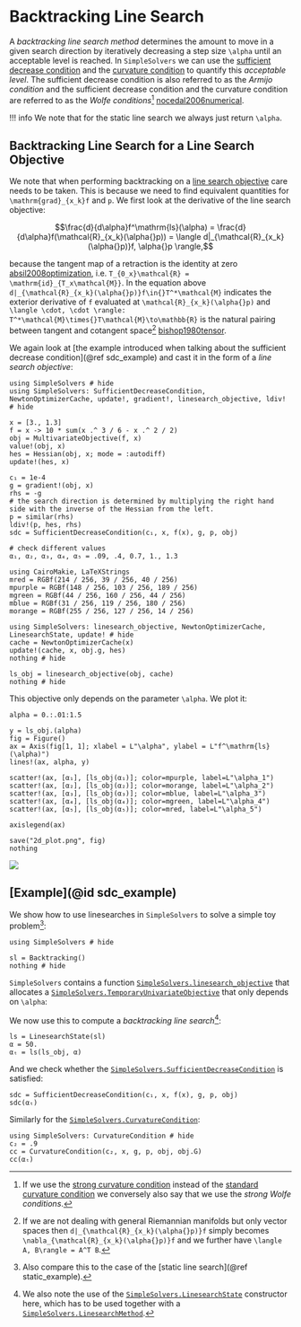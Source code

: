 # Backtracking Line Search

A *backtracking line search method* determines the amount to move in a given search direction by iteratively decreasing a step size ``\alpha`` until an acceptable level is reached. In `SimpleSolvers` we can use the [sufficient decrease condition](@ref "The Sufficient Decrease Condition") and the [curvature condition](@ref "The Curvature Condition") to quantify this *acceptable level*. The sufficient decrease condition is also referred to as the *Armijo condition* and the sufficient decrease condition and the curvature condition are referred to as the *Wolfe conditions*[^1] [nocedal2006numerical](@cite). 

[^1]: If we use the [strong curvature condition](@ref "Strong Curvature Condition") instead of the [standard curvature condition](@ref "Standard Curvature Condition") we conversely also say that we use the *strong Wolfe conditions*.

!!! info
    We note that for the static line search we always just return ``\alpha``.


## Backtracking Line Search for a Line Search Objective

We note that when performing backtracking on a [line search objective](@ref "Line Search Objective") care needs to be taken. This is because we need to find equivalent quantities for ``\mathrm{grad}_{x_k}f`` and ``p``. We first look at the derivative of the line search objective:

```math
\frac{d}{d\alpha}f^\mathrm{ls}(\alpha) = \frac{d}{d\alpha}f(\mathcal{R}_{x_k}(\alpha{}p)) = \langle d|_{\mathcal{R}_{x_k}(\alpha{}p)}f, \alpha{}p \rangle,
```
because the tangent map of a retraction is the identity at zero [absil2008optimization](@cite), i.e. ``T_{0_x}\mathcal{R} = \mathrm{id}_{T_x\mathcal{M}}``. In the equation above ``d|_{\mathcal{R}_{x_k}(\alpha{}p)}f\in{}T^*\mathcal{M}`` indicates the exterior derivative of ``f`` evaluated at ``\mathcal{R}_{x_k}(\alpha{}p)`` and ``\langle \cdot, \cdot \rangle: T^*\mathcal{M}\times{}T\mathcal{M}\to\mathbb{R}`` is the natural pairing between tangent and cotangent space[^2] [bishop1980tensor](@cite).

[^2]: If we are not dealing with general Riemannian manifolds but only vector spaces then ``d|_{\mathcal{R}_{x_k}(\alpha{}p)}f`` simply becomes ``\nabla_{\mathcal{R}_{x_k}(\alpha{}p)}f`` and we further have ``\langle A, B\rangle = A^T B``.

We again look at [the example introduced when talking about the sufficient decrease condition](@ref sdc_example) and cast it in the form of a *line search objective*:

```@setup ls_obj
using SimpleSolvers # hide
using SimpleSolvers: SufficientDecreaseCondition, NewtonOptimizerCache, update!, gradient!, linesearch_objective, ldiv! # hide

x = [3., 1.3]
f = x -> 10 * sum(x .^ 3 / 6 - x .^ 2 / 2)
obj = MultivariateObjective(f, x)
value!(obj, x)
hes = Hessian(obj, x; mode = :autodiff)
update!(hes, x)

c₁ = 1e-4
g = gradient!(obj, x)
rhs = -g
# the search direction is determined by multiplying the right hand side with the inverse of the Hessian from the left.
p = similar(rhs)
ldiv!(p, hes, rhs)
sdc = SufficientDecreaseCondition(c₁, x, f(x), g, p, obj)

# check different values
α₁, α₂, α₃, α₄, α₅ = .09, .4, 0.7, 1., 1.3

using CairoMakie, LaTeXStrings
mred = RGBf(214 / 256, 39 / 256, 40 / 256)
mpurple = RGBf(148 / 256, 103 / 256, 189 / 256)
mgreen = RGBf(44 / 256, 160 / 256, 44 / 256)
mblue = RGBf(31 / 256, 119 / 256, 180 / 256)
morange = RGBf(255 / 256, 127 / 256, 14 / 256)

using SimpleSolvers: linesearch_objective, NewtonOptimizerCache, LinesearchState, update! # hide
cache = NewtonOptimizerCache(x)
update!(cache, x, obj.g, hes)
nothing # hide
```

```@example ls_obj
ls_obj = linesearch_objective(obj, cache)
nothing # hide
```

This objective only depends on the parameter ``\alpha``. We plot it:

```@setup ls_obj
alpha = 0.:.01:1.5

y = ls_obj.(alpha)
fig = Figure()
ax = Axis(fig[1, 1]; xlabel = L"\alpha", ylabel = L"f^\mathrm{ls}(\alpha)")
lines!(ax, alpha, y)

scatter!(ax, [α₁], [ls_obj(α₁)]; color=mpurple, label=L"\alpha_1")
scatter!(ax, [α₂], [ls_obj(α₂)]; color=morange, label=L"\alpha_2")
scatter!(ax, [α₃], [ls_obj(α₃)]; color=mblue, label=L"\alpha_3")
scatter!(ax, [α₄], [ls_obj(α₄)]; color=mgreen, label=L"\alpha_4")
scatter!(ax, [α₅], [ls_obj(α₅)]; color=mred, label=L"\alpha_5")

axislegend(ax)

save("2d_plot.png", fig)
nothing
```

![](2d_plot.png)

## [Example](@id sdc_example)

We show how to use linesearches in `SimpleSolvers` to solve a simple toy problem[^3]:

[^3]: Also compare this to the case of the [static line search](@ref static_example).

```@example ls_obj
using SimpleSolvers # hide

sl = Backtracking()
nothing # hide
```

`SimpleSolvers` contains a function [`SimpleSolvers.linesearch_objective`](@ref) that allocates a [`SimpleSolvers.TemporaryUnivariateObjective`](@ref) that only depends on ``\alpha``:

We now use this to compute a *backtracking line search*[^4]:

[^4]: We also note the use of the [`SimpleSolvers.LinesearchState`](@ref) constructor here, which has to be used together with a [`SimpleSolvers.LinesearchMethod`](@ref).

```@example ls_obj
ls = LinesearchState(sl)
α = 50.
αₜ = ls(ls_obj, α)
```

And we check whether the [`SimpleSolvers.SufficientDecreaseCondition`](@ref) is satisfied:
```@example ls_obj
sdc = SufficientDecreaseCondition(c₁, x, f(x), g, p, obj)
sdc(αₜ)
```

Similarly for the [`SimpleSolvers.CurvatureCondition`](@ref):

```@example ls_obj
using SimpleSolvers: CurvatureCondition # hide
c₂ = .9
cc = CurvatureCondition(c₂, x, g, p, obj, obj.G)
cc(αₜ)
```